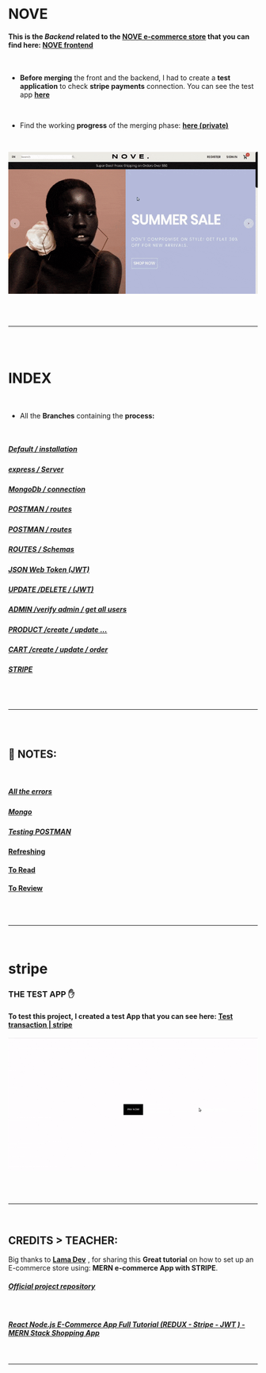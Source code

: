  <!-- 
First we will turn on the server inside VISUAL STUDIO, after this we will launch POSTMAN and log in MONGO.

in Order to start testing the different HTTP REQUEST
we will need to log in with the 'log in user' from below, but if we dont have any user, we will have 
to register 1, we can first add a user and then go
to mongo and change the admin from false to true, so  that we will have permissions to create products
etc, the other user that we will create will be a normal user with no special permission





REGISTER


POST

http://localhost:4000/api/auth/register

body
raw
json

{"username": "flowerzap",
"email": "flowerzap@gmail.com",
"password": "sohajn"
 }

click:send

------------------------
LOGIN


METHOD: POST

http://localhost:4000/api/auth/login

body
raw
json

{"username": "flowerzap",
"password": "sohajn"
 }

click:send

after that you will get a token inside the result in the pretty  on the bottom of postman

{
    "_id": "619b7ea02ded069f34d91fa6",
    "username": "flowerzap",
    "email": "flowerzap@gmail.com",
    "isAdmin": true,
    "createdAt": "2021-11-22T11:27:28.428Z",
    "updatedAt": "2021-11-22T11:27:28.428Z",
    "__v": 0,
    "accessToken": "eyJhbGciOiJIUzI1NiIsInR5cCI6IkpXVCJ9.eyJpZCI6IjYxOWI3ZWEwMmRlZDA2OWYzNGQ5MWZhNiIsImlzQWRtaW4iOnRydWUsImlhdCI6MTYzNzY3ODAwMCwiZXhwIjoxNjM3OTM3MjAwfQ.mVnN_T3HUEW1xZip5ENI_cfyMBSHtz_irhVceUkPf9s"
}

So grab the token and use it in the following steps

-------------

GET USER

the id in each of the following request has to match the freshly created and logged user,

so use the users ID and the respective token to that user.

METHOD: GET

http://localhost:4000/api/users/find/619b7ea02ded069f34d91fa6


body
raw
json

{
   "username": "flowerzap"
 }

Header

key:token

value: bearer eyJhbGciOiJIUzI1NiIsInR5cCI6IkpXVCJ9.eyJpZCI6IjYxOWI3ZWEwMmRlZDA2OWYzNGQ5MWZhNiIsImlzQWRtaW4iOnRydWUsImlhdCI6MTYzNzU4MDU3NywiZXhwIjoxNjM3ODM5Nzc3fQ.7S0U12s-DlT4nxZyJ4_5oBXJe6BhbcDFrxQhkUjmpTw

result

{
    "others": {
        "_id": "619b7ea02ded069f34d91fa6",
        "username": "flowerzap",
        "email": "flowerzap@gmail.com",
        "isAdmin": true,
        "createdAt": "2021-11-22T11:27:28.428Z",
        "updatedAt": "2021-11-22T11:27:28.428Z",
        "__v": 0
    }
}


----------------------

GET ALL USERS

GET

http://localhost:4000/api/users?new=true

body
raw
json

{
   "username": "flowerzap"
 }

Header

key:token

value: bearer eyJhbGciOiJIUzI1NiIsInR5cCI6IkpXVCJ9.eyJpZCI6IjYxOWI3ZWEwMmRlZDA2OWYzNGQ5MWZhNiIsImlzQWRtaW4iOnRydWUsImlhdCI6MTYzNzU4MDU3NywiZXhwIjoxNjM3ODM5Nzc3fQ.7S0U12s-DlT4nxZyJ4_5oBXJe6BhbcDFrxQhkUjmpTw

result

[
    {
        "_id": "619b7ea02ded069f34d91fa6",
        "username": "flowerzap",
        "email": "flowerzap@gmail.com",
        "password": "U2FsdGVkX1+Ys7Jmz3+Lfy3mScpwAkn7hd/wfbCtGUE=",
        "isAdmin": true,
        "createdAt": "2021-11-22T11:27:28.428Z",
        "updatedAt": "2021-11-22T11:27:28.428Z",
        "__v": 0
    }
]


-----------------




USER STATS

GET

http://localhost:4000/api/users/stats

body
raw
json

{
   "username": "flowerzap"
 }

Header

key:token

value: bearer eyJhbGciOiJIUzI1NiIsInR5cCI6IkpXVCJ9.eyJpZCI6IjYxOWI3ZWEwMmRlZDA2OWYzNGQ5MWZhNiIsImlzQWRtaW4iOnRydWUsImlhdCI6MTYzNzU4MDU3NywiZXhwIjoxNjM3ODM5Nzc3fQ.7S0U12s-DlT4nxZyJ4_5oBXJe6BhbcDFrxQhkUjmpTw

result

Will show you how many users in the current year but it depends if you added the following inside the user.js:
 const lastYear = new Date(date.setFullYear(date.getFullYear() - 2));

 the 2 means in 2020, you can test it by changing the year of a random user inside mongo

  {
        "_id": 11,
        "total": 1
    }





------------------------

ADD PRODUCT

POST

http://localhost:4000/api/users/stats

body
raw
json

{
"title": "alexander mcqueen",
"desc":  "testo",
"img": "test",
"categories": ["tshirt", "man"],
"size": "L",
"color": "gray",
"price": 148
}



Header

key:token
value: bearer eyJhbGciOiJIUzI1NiIsInR5cCI6IkpXVCJ9.eyJpZCI6IjYxOWI3ZWEwMmRlZDA2OWYzNGQ5MWZhNiIsImlzQWRtaW4iOnRydWUsImlhdCI6MTYzNzU4MDU3NywiZXhwIjoxNjM3ODM5Nzc3fQ.7S0U12s-DlT4nxZyJ4_5oBXJe6BhbcDFrxQhkUjmpTw



 ----------------------


Photographs for projects


FOOD and objects ----------

https://unsplash.com/@imdauphong

general
https://unsplash.com/collections/75589301/bon-apetite

https://unsplash.com/@ikredenets
https://unsplash.com/photos/Jm_SqbqZYkY
https://unsplash.com/photos/DHaZQh7hR2U

https://unsplash.com/photos/xLS_W6RVx-8

https://unsplash.com/@wendish

https://unsplash.com/@stilclassics

https://unsplash.com/@charlesdeluvio

Christmas
https://unsplash.com/@samhoajti


PLACES ---------

https://unsplash.com/@spoelee4



PEOPLE ---------

https://unsplash.com/photos/BVJ5e-Z2zEk
https://unsplash.com/photos/n3GxXpVcTpI

beautiful black women
https://unsplash.com/@raphaellovaski
https://unsplash.com/photos/88IOcZz53eg
https://unsplash.com/photos/Tfbw4CFFPaY

https://unsplash.com/photos/DTdkZzXYhKI

https://unsplash.com/@dynamicwang
https://unsplash.com/photos/ISrx6MJ7XXI

---

https://unsplash.com/@kirsimakov

---

https://unsplash.com/@ronmcclenny

---

https://unsplash.com/photos/WJ85c_l6JSE

---

https://unsplash.com/photos/aU_eOcelLhQ


# 🐝

# Let's Begin!

## 1. Install the dependencies

```javascript
// copy and paste the following
npm install @material-ui/core @material-ui/icons   react-router-dom node-sass@4.14.1 styled-components

// npm i styled-components
```

 <br>


### Lets start by creating the pages folder

- create the pages folder
- inside of it, create the Home.jsx

<br>

> Here you can see how the [**emmet extension**](https://code.visualstudio.com/docs/editor/emmet) auto complete and automatically create the import on top of the file

 
<br>

 
 
  [<img src="img/postman-issue-related-to-postman-browser__.gif"/>]()
  


  
  https://code.visualstudio.com/docs/editor/workspace-trust
  

  Un "Bearer Token" est un JSON Web Token dont le rôle est d'indiquer que l'utilisateur qui accède aux ressources est bien authentifié. ... Cet attribut permet d'indiquer que l'accès à ce controller (et donc les méthodes qui le composent) ne peut se faire que si l'utilisateur est authentifié.
------------------------


What is req body in Express?


The req. body object allows you to access data in a string or JSON object from the client side. You generally use the req. body object to receive data through POST and PUT requests in the Express server. ... body object into the console results in the user's email and password.

  -->

  <br>
  <br>

# NOVE

#### This is the _Backend_ related to the <u>NOVE e-commerce store</u> that you can find here: [NOVE frontend](https://github.com/nadiamariduena/react-mern-21-frontend)

<br>

- **Before merging** the front and the backend, I had to create a **test application** to check **stripe payments** connection. You can see the test app **[here](#stripe)**

<br>

- Find the working **progress** of the merging phase: **[here (private)](https://github.com/nadiamariduena/merging-back-frontend-mern2021)**

<br>

[<img src="img/nove-store1.gif"/>](https://react-mern-21-frontend-custom-router1.vercel.app/)

<br><br>

---

<br>

<br>

# INDEX

<br>

- All the **Branches** containing the **process:**

<br>

##### [Default / installation](https://github.com/nadiamariduena/react-mern-21-backend/tree/default-1)

##### [express / Server](https://github.com/nadiamariduena/react-mern-21-backend/tree/default2-express)

##### [MongoDb / connection](https://github.com/nadiamariduena/react-mern-21-backend/tree/default3-mongoDB-init)

##### [POSTMAN / routes ](https://github.com/nadiamariduena/react-mern-21-backend/tree/routes-4-default)

##### [POSTMAN / routes ](https://github.com/nadiamariduena/react-mern-21-backend/tree/shemas-5)

##### [ROUTES / Schemas ](https://github.com/nadiamariduena/react-mern-21-backend/tree/6-register-and-logout)

##### [JSON Web Token (JWT) ](https://github.com/nadiamariduena/react-mern-21-backend/tree/7token-integration-secret-key)

##### [UPDATE /DELETE / (JWT) ](https://github.com/nadiamariduena/react-mern-21-backend/tree/8-update-router-and-middleware-token-bearerr)

##### [ADMIN /verify admin / get all users ](https://github.com/nadiamariduena/react-mern-21-backend/tree/9-admin-permissions-verify-admin-delete-update)

##### [PRODUCT /create / update ... ](https://github.com/nadiamariduena/react-mern-21-backend/tree/10-products-categories)

##### [CART /create / update / order ](https://github.com/nadiamariduena/react-mern-21-backend/tree/11-cart-and-order)

##### [STRIPE ](https://github.com/nadiamariduena/react-mern-21-backend/tree/12-STRIPE-END)

<br><br>

---

<br>

<br>

## 📓 NOTES:

<br>

##### [All the errors](https://github.com/nadiamariduena/react-mern-21-backend/blob/master/a_ERRORS.md)

##### [Mongo](https://github.com/nadiamariduena/react-mern-21-backend/blob/master/a_MONGO-TOPICS.md)

##### [Testing POSTMAN](https://github.com/nadiamariduena/react-mern-21-backend/blob/master/a_POSTMAN.md)

#### [Refreshing ](https://github.com/nadiamariduena/react-mern-21-backend/blob/master/a_REFRESH.md)

#### [To Read ](https://github.com/nadiamariduena/react-mern-21-backend/blob/master/a_TOREAD_.md)

#### [To Review](https://github.com/nadiamariduena/react-mern-21-backend/blob/master/a_To-REVIEW.md)

<br>

<br>
<hr>
<br>

# stripe

### THE TEST APP ✋

#### To test this project, I created a test App that you can see here: [Test transaction | stripe](https://github.com/nadiamariduena/test-transaction-mern2021)

[<img src="img/history-success.gif"/>](https://github.com/nadiamariduena/test-transaction-mern2021)

<br>

<br>
<hr>
<br>

## CREDITS > TEACHER:

Big thanks to **[Lama Dev](https://www.youtube.com/channel/UCOxWrX5MIdXIeRNaXC3sqIg)** , for sharing this **Great tutorial** on how to set up an E-commerce store using: **MERN e-commerce App with STRIPE**.

##### [Official project repository](https://github.com/safak/youtube/tree/mern-ecommerce-app)

<br>

##### [React Node.js E-Commerce App Full Tutorial (REDUX - Stripe - JWT ) - MERN Stack Shopping App](https://youtu.be/y66RgYMAgSo)

<br>
<hr>
<br>
